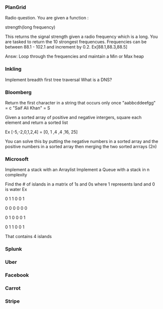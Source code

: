 ### PlanGrid

Radio question. You are given a function :


strength(long frequency)


This returns the signal strength given a radio frequency which is a long. You are tasked to return the 10 strongest frequencues. Frequencies can be between 88.1 - 102.1 and increment by 0.2. Ex[88.1,88.3,88.5]


Answ: Loop through the frequencies and maintain a Min or Max heap



### Inkling 

Implement breadth first tree traversal
What is a DNS?



### Bloomberg

Return the first character in a string that occurs only once
"aabbcddeefgg" = c
"Saif Ali Khan" = S

Given a sorted array of positive and negative intergers, square each element and return a sorted list


Ex [-5,-2,0,1,2,4] = [0, 1 ,4 ,4 ,16, 25]


You can solve this by putting the negative numbers in a sorted array and the positive numbers in a sorted array then merging the two sorted arrrays (2n)


### Microsoft

Implement a stack with an Arraylist
Implement a Queue with a stack in n complexity

Find the # of islands in a matrix of 1s and 0s where 1 represents land and 0 is water
Ex  

0 1 1 0 0 1

0 0 0 0 0 0

0 1 0 0 0 1

0 1 1 0 0 1 

That contains 4 islands

### Splunk
### Uber
### Facebook
### Carrot
### Stripe 
